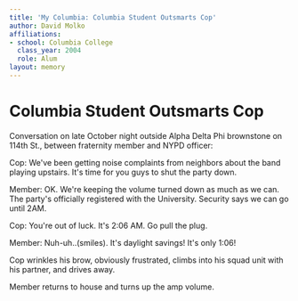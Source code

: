 ```yaml
---
title: 'My Columbia: Columbia Student Outsmarts Cop'
author: David Molko
affiliations:
- school: Columbia College
  class_year: 2004
  role: Alum
layout: memory
---
```


# Columbia Student Outsmarts Cop

Conversation on late October night outside Alpha Delta Phi brownstone on 114th St., between fraternity member and NYPD officer:

Cop: We've been getting noise complaints from neighbors about the band playing upstairs. It's time for you guys to shut the party down.

Member: OK. We're keeping the volume turned down as much as we can. The party's officially registered with the University. Security says we can go until 2AM.

Cop: You're out of luck. It's 2:06 AM. Go pull the plug.

Member: Nuh-uh..(smiles). It's daylight savings! It's only 1:06!

Cop wrinkles his brow, obviously frustrated, climbs into his squad unit with his partner, and drives away.

Member returns to house and turns up the amp volume.
